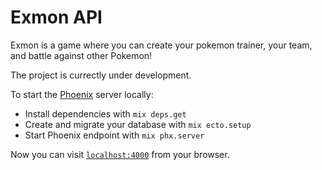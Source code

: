 # Exmon API

Exmon is a game where you can create your pokemon trainer, your team, and battle against other Pokemon!

The project is currectly under development.

To start the [Phoenix](https://www.phoenixframework.org/) server locally:

- Install dependencies with `mix deps.get`
- Create and migrate your database with `mix ecto.setup`
- Start Phoenix endpoint with `mix phx.server`

Now you can visit [`localhost:4000`](http://localhost:4000) from your browser.
